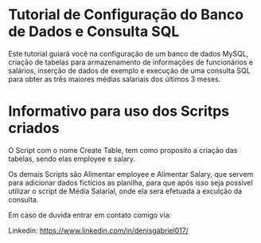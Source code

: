 # Tutorial de Configuração do Banco de Dados e Consulta SQL

Este tutorial guiará você na configuração de um banco de dados MySQL, criação de tabelas para armazenamento de informações de funcionários e salários, inserção de dados de exemplo e execução de uma consulta SQL para obter as três maiores médias salariais dos últimos 3 meses.

# Informativo para uso dos Scritps criados

O Script com o nome Create Table, tem como proposito a criação das tabelas, sendo elas employee e salary.

Os demais Scripts são Alimentar employee e Alimentar Salary, que servem para adicionar dados ficticios as planilha, para que após isso seja possivel utilizar o script  de Média Salarial, onde ela sera efetuada a exculção da consulta.

Em caso de duvida entrar em contato comigo via: 

Linkedin: https://www.linkedin.com/in/denisgabriel017/
